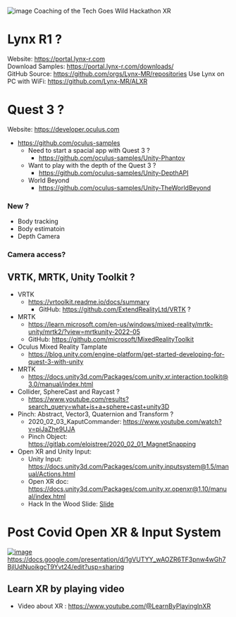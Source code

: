 
![image](https://github.com/EloiStree/2024_03_22_/assets/20149493/9ae18316-c58a-4fc7-baf0-036bc2cc79c9)
Coaching of the Tech Goes Wild Hackathon XR

# Lynx R1 ?

Website: https://portal.lynx-r.com  
Download Samples: https://portal.lynx-r.com/downloads/  
GitHub Source: https://github.com/orgs/Lynx-MR/repositories 
Use Lynx on PC with WiFi: https://github.com/Lynx-MR/ALXR  


# Quest 3 ?

Website: https://developer.oculus.com  
- https://github.com/oculus-samples  
  - Need to start a spacial app with Quest 3 ?   
    - https://github.com/oculus-samples/Unity-Phantov  
  - Want to play with the depth of the Quest 3 ?  
    - https://github.com/oculus-samples/Unity-DepthAPI  
  - World Beyond  
    - https://github.com/oculus-samples/Unity-TheWorldBeyond  

### New ?
- Body tracking
- Body estimatoin
- Depth Camera

### Camera access?  

## VRTK, MRTK, Unity Toolkit ?

- VRTK
  - https://vrtoolkit.readme.io/docs/summary
    - GitHub: https://github.com/ExtendRealityLtd/VRTK ?
- MRTK
  - https://learn.microsoft.com/en-us/windows/mixed-reality/mrtk-unity/mrtk2/?view=mrtkunity-2022-05
  - GitHub: https://github.com/microsoft/MixedRealityToolkit 
- Oculus Mixed Reality Tamplate
  - https://blog.unity.com/engine-platform/get-started-developing-for-quest-3-with-unity
- MRTK
  - https://docs.unity3d.com/Packages/com.unity.xr.interaction.toolkit@3.0/manual/index.html
- Collider, SphereCast and Raycast ?
  - https://www.youtube.com/results?search_query=what+is+a+sphere+cast+unity3D
- Pinch: Abstract, Vector3, Quaternion and Transform ?
  - 2020_02_03_KaputCommander:  https://www.youtube.com/watch?v=piJaZhe9UJA
  - Pinch Object: https://gitlab.com/eloistree/2020_02_01_MagnetSnapping
- Open XR and Unity Input:
  - Unity Input: https://docs.unity3d.com/Packages/com.unity.inputsystem@1.5/manual/Actions.html
  - Open XR doc: https://docs.unity3d.com/Packages/com.unity.xr.openxr@1.10/manual/index.html 
  - Hack In the Wood Slide: [Slide](https://docs.google.com/presentation/d/e/2PACX-1vRriKS_IR4K8T0-LIFoVX0iNyFasUH7mt9zed83Bz3N-IhR_C0lRHzd0IR13XJJXeAY0JDLWCQ9KIbl/pub?start=false&loop=false&delayms=3000)
 

# Post Covid Open XR & Input System

[![image](https://github.com/EloiStree/2024_03_22_TechGoesWild/assets/20149493/9d4b49b9-949d-46ee-903c-c31b4b6cced5)](https://docs.google.com/presentation/d/1gVUTYY_wAOZR6TF3pnw4wGh7BjlUdNuoikgcT9Yvt24/edit?usp=sharing)https://docs.google.com/presentation/d/1gVUTYY_wAOZR6TF3pnw4wGh7BjlUdNuoikgcT9Yvt24/edit?usp=sharing





## Learn XR by playing video

- Video about XR : https://www.youtube.com/@LearnByPlayingInXR
